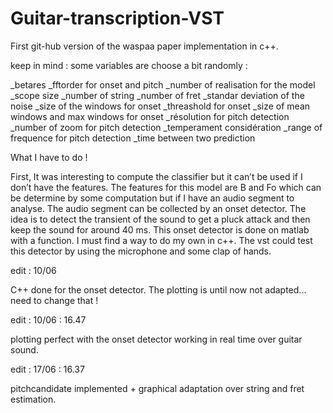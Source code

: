 # Guitar-transcription-VST

First git-hub version of the waspaa paper implementation in c++.

keep in mind : some variables are choose a bit randomly :

_betares
_fftorder for onset and pitch
_number of realisation for the model
_scope size
_number of string
_number of fret
_standar deviation of the noise
_size of the windows for onset
_threashold for onset
_size of mean windows and max windows for onset
_résolution for pitch detection
_number of zoom for pitch detection
_temperament considération
_range of frequence for pitch detection
_time between two prediction

What I have to do !

First, It was interesting to compute the classifier but it can’t be used if I don’t have the features. The features for this model are B and Fo which can be determine by some computation but if I have an audio segment to analyse. The audio segment can be collected by an onset detector. The idea is to detect the transient of the sound to get a pluck attack and then keep the sound for around 40 ms. 
This onset detector is done on matlab with a function. I must find a way to do my own in c++.
The vst could test this detector by using the microphone and some clap of hands.

edit : 10/06

C++ done for the onset detector. The plotting is until now not adapted... need to change that !

edit : 10/06 : 16.47

plotting perfect with the onset detector working in real time over guitar sound.

edit : 17/06 : 16.37

pitchcandidate implemented + graphical adaptation over string and fret estimation.
